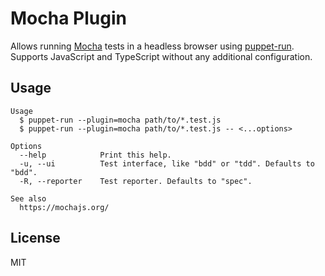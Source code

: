# Mocha Plugin

Allows running [Mocha](https://mochajs.org) tests in a headless browser using [puppet-run](https://github.com/andywer/puppet-run). Supports JavaScript and TypeScript without any additional configuration.

## Usage

```
Usage
  $ puppet-run --plugin=mocha path/to/*.test.js
  $ puppet-run --plugin=mocha path/to/*.test.js -- <...options>

Options
  --help            Print this help.
  -u, --ui          Test interface, like "bdd" or "tdd". Defaults to "bdd".
  -R, --reporter    Test reporter. Defaults to "spec".

See also
  https://mochajs.org/
```

## License

MIT
